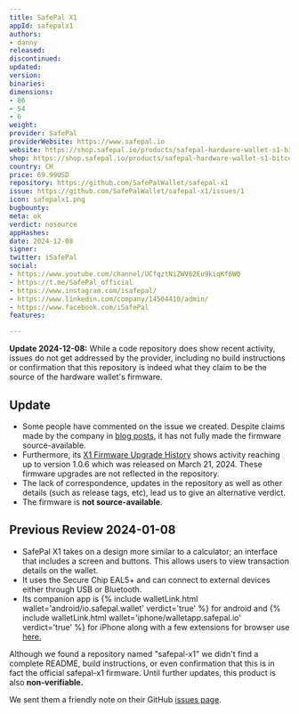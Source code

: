 ```yaml
---
title: SafePal X1
appId: safepalx1
authors:
- danny
released: 
discontinued: 
updated: 
version: 
binaries: 
dimensions:
- 86
- 54
- 6
weight: 
provider: SafePal
providerWebsite: https://www.safepal.io
website: https://shop.safepal.io/products/safepal-hardware-wallet-s1-bitcoin-wallet
shop: https://shop.safepal.io/products/safepal-hardware-wallet-s1-bitcoin-wallet
country: CH
price: 69.99USD
repository: https://github.com/SafePalWallet/safepal-x1
issue: https://github.com/SafePalWallet/safepal-x1/issues/1
icon: safepalx1.png
bugbounty: 
meta: ok
verdict: nosource
appHashes: 
date: 2024-12-08
signer: 
twitter: iSafePal
social:
- https://www.youtube.com/channel/UCfqztNiZWV62Eu9kiqKf6WQ
- https://t.me/SafePal_official
- https://www.instagram.com/isafepal/
- https://www.linkedin.com/company/14504410/admin/
- https://www.facebook.com/iSafePal
features: 

---
```


**Update 2024-12-08:** While a code repository does show recent activity, issues do not get addressed by the provider, including no build instructions or confirmation that this repository is indeed what they claim to be the source of the hardware wallet's firmware.

## Update

- Some people have commented on the issue we created. Despite claims made by the company in [blog posts](https://blog.safepal.com/safepal-x1-open-source-wallet-suite/), it has not fully made the firmware source-available.
- Furthermore, its [X1 Firmware Upgrade History](https://safepalsupport.zendesk.com/hc/en-us/articles/18732453314715-X1-Firmware-Upgrade-History) shows activity reaching up to version 1.0.6 which was released on March 21, 2024. These firmware upgrades are not reflected in the repository.
- The lack of correspondence, updates in the repository as well as other details (such as release tags, etc), lead us to give an alternative verdict. 
- The firmware is **not source-available**.

## Previous Review 2024-01-08

- SafePal X1 takes on a design more similar to a calculator; an interface that includes a screen and buttons. This allows users to view transaction details on the wallet.
- It uses the Secure Chip EAL5+ and can connect to external devices either through USB or Bluetooth.
- Its companion app is {% include walletLink.html wallet='android/io.safepal.wallet' verdict='true' %} for android and {% include walletLink.html wallet='iphone/walletapp.safepal.io' verdict='true' %} for iPhone along with a few extensions for browser use [here.](https://www.safepal.com/extension) 

Although we found a repository named "safepal-x1" we didn't find a complete README, build instructions, or even confirmation that this is in fact the official safepal-x1 firmware. Until further updates, this product is also **non-verifiable.**

We sent them a friendly note on their GitHub [issues page](https://github.com/SafePalWallet/safepal-x1/issues/1).
